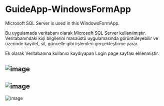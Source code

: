 # GuideApp-WindowsFormApp
Microsoft SQL Server is used in this WindowsFormApp.

Bu uygulamada veritabanı olarak Microsoft SQL Server kullanılmıştır. Veritabanındaki kişi bilgilerini masaüstü uygulamasında görüntüleyebilir ve üzerinde kaydet, sil, güncelle gibi iişlemleri gerçekleştirme yarar.

Ek olarak Veritabanına kullanıcı kaydıyapan Login page sayfası eklenmiştir.

![image](https://user-images.githubusercontent.com/74063743/154015208-5f1c3403-3c8a-45fb-8dcf-6374166f27e3.png)
-----------------------------------------
![image](https://user-images.githubusercontent.com/74063743/154015314-b8df700f-8513-4c0b-841c-ea947ffb23cd.png)
-----------------------------------------
![image](https://user-images.githubusercontent.com/74063743/154015388-a3ff69a6-6b0d-4ee4-a8e5-fa2ddefcacf4.png)
